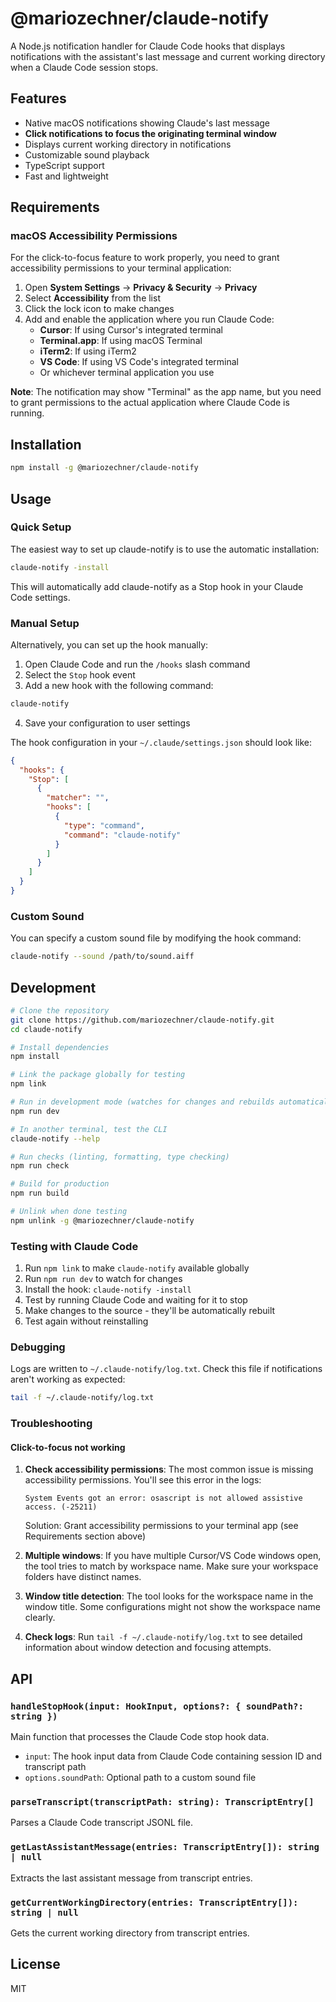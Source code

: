 # @mariozechner/claude-notify

A Node.js notification handler for Claude Code hooks that displays notifications with the assistant's last message and current working directory when a Claude Code session stops.

## Features

- Native macOS notifications showing Claude's last message
- **Click notifications to focus the originating terminal window**
- Displays current working directory in notifications  
- Customizable sound playback
- TypeScript support
- Fast and lightweight

## Requirements

### macOS Accessibility Permissions

For the click-to-focus feature to work properly, you need to grant accessibility permissions to your terminal application:

1. Open **System Settings** → **Privacy & Security** → **Privacy**
2. Select **Accessibility** from the list
3. Click the lock icon to make changes
4. Add and enable the application where you run Claude Code:
   - **Cursor**: If using Cursor's integrated terminal
   - **Terminal.app**: If using macOS Terminal
   - **iTerm2**: If using iTerm2
   - **VS Code**: If using VS Code's integrated terminal
   - Or whichever terminal application you use

**Note**: The notification may show "Terminal" as the app name, but you need to grant permissions to the actual application where Claude Code is running.

## Installation

```bash
npm install -g @mariozechner/claude-notify
```

## Usage

### Quick Setup

The easiest way to set up claude-notify is to use the automatic installation:

```bash
claude-notify -install
```

This will automatically add claude-notify as a Stop hook in your Claude Code settings.

### Manual Setup

Alternatively, you can set up the hook manually:

1. Open Claude Code and run the `/hooks` slash command
2. Select the `Stop` hook event
3. Add a new hook with the following command:

```bash
claude-notify
```

4. Save your configuration to user settings

The hook configuration in your `~/.claude/settings.json` should look like:

```json
{
  "hooks": {
    "Stop": [
      {
        "matcher": "",
        "hooks": [
          {
            "type": "command",
            "command": "claude-notify"
          }
        ]
      }
    ]
  }
}
```

### Custom Sound

You can specify a custom sound file by modifying the hook command:

```bash
claude-notify --sound /path/to/sound.aiff
```

## Development

```bash
# Clone the repository
git clone https://github.com/mariozechner/claude-notify.git
cd claude-notify

# Install dependencies
npm install

# Link the package globally for testing
npm link

# Run in development mode (watches for changes and rebuilds automatically)
npm run dev

# In another terminal, test the CLI
claude-notify --help

# Run checks (linting, formatting, type checking)
npm run check

# Build for production
npm run build

# Unlink when done testing
npm unlink -g @mariozechner/claude-notify
```

### Testing with Claude Code

1. Run `npm link` to make `claude-notify` available globally
2. Run `npm run dev` to watch for changes
3. Install the hook: `claude-notify -install`
4. Test by running Claude Code and waiting for it to stop
5. Make changes to the source - they'll be automatically rebuilt
6. Test again without reinstalling

### Debugging

Logs are written to `~/.claude-notify/log.txt`. Check this file if notifications aren't working as expected:

```bash
tail -f ~/.claude-notify/log.txt
```

### Troubleshooting

#### Click-to-focus not working

1. **Check accessibility permissions**: The most common issue is missing accessibility permissions. You'll see this error in the logs:
   ```
   System Events got an error: osascript is not allowed assistive access. (-25211)
   ```
   Solution: Grant accessibility permissions to your terminal app (see Requirements section above)

2. **Multiple windows**: If you have multiple Cursor/VS Code windows open, the tool tries to match by workspace name. Make sure your workspace folders have distinct names.

3. **Window title detection**: The tool looks for the workspace name in the window title. Some configurations might not show the workspace name clearly.

4. **Check logs**: Run `tail -f ~/.claude-notify/log.txt` to see detailed information about window detection and focusing attempts.

## API

### `handleStopHook(input: HookInput, options?: { soundPath?: string })`

Main function that processes the Claude Code stop hook data.

- `input`: The hook input data from Claude Code containing session ID and transcript path
- `options.soundPath`: Optional path to a custom sound file

### `parseTranscript(transcriptPath: string): TranscriptEntry[]`

Parses a Claude Code transcript JSONL file.

### `getLastAssistantMessage(entries: TranscriptEntry[]): string | null`

Extracts the last assistant message from transcript entries.

### `getCurrentWorkingDirectory(entries: TranscriptEntry[]): string | null`

Gets the current working directory from transcript entries.

## License

MIT